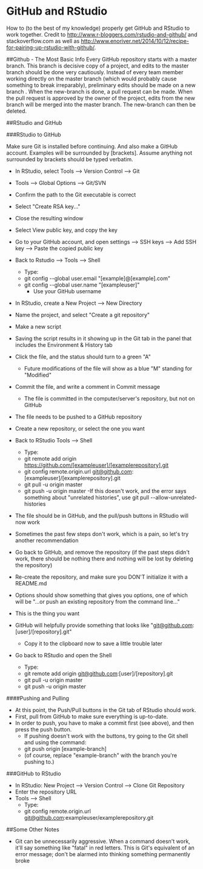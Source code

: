 # GitHub and RStudio
How to (to the best of my knowledge) properly get GitHub and RStudio to work together. Credit to http://www.r-bloggers.com/rstudio-and-github/ and stackoverflow.com as well as http://www.enoriver.net/2014/10/12/recipe-for-pairing-up-rstudio-with-github/.


##Github - The Most Basic Info
Every GitHub repository starts with a master branch. This branch is decisive copy of a project, and edits to the master branch should be done very cautiously. Instead of every team member working directly on the master branch (which would probably cause something to break irreparably), preliminary edits should be made on a new branch . When the new-branch is done, a pull request can be made. When the pull request is approved by the owner of the project, edits from the new branch will be merged into the master branch. The new-branch can then be deleted. 

##RStudio and GitHub

###RStudio to GitHub

Make sure Git is installed before continuing. And also make a GitHub account.
Examples will be surrounded by [brackets]. Assume anything not surrounded by brackets should be typed verbatim.

- In RStudio, select Tools --> Version Control --> Git
- Tools --> Global Options --> Git/SVN
- Confirm the path to the Git executable is correct
- Select "Create RSA key..."
- Close the resulting window
- Select View public key, and copy the key
- Go to your GitHub account, and open settings --> SSH keys --> Add SSH key --> Paste the copied public key
- Back to Rstudio --> Tools --> Shell
  - Type:
  - git config --global user.email "[example]@[example].com"
  - git config --global user.name "[exampleuser]"
    - Use your GitHub username
- In RStudio, create a New Project --> New Directory
- Name the project, and select "Create a git repository"
- Make a new script
- Saving the script results in it showing up in the Git tab in the panel that includes the Environment & History tab
- Click the file, and the status should turn to a green "A"
  - Future modifications of the file will show as a blue "M" standing for "Modified"
- Commit the file, and write a comment in Commit message
  - The file is committed in the computer/server's repository, but not on GitHub
- The file needs to be pushed to a GitHub repository
- Create a new repository, or select the one you want

- Back to RStudio Tools --> Shell
  - Type:
  - git remote add origin https://github.com/[exampleuser]/[examplerepository].git
  - git config remote.origin.url git@github.com:[exampleuser]/[examplerepository].git
  - git pull -u origin master
  - git push -u origin master
    -If this doesn't work, and the error says something about "unrelated histories", use git pull --allow-unrelated-histories 
- The file should be in GitHub, and the pull/push buttons in RStudio will now work
- Sometimes the past few steps don't work, which is a pain, so let's try another recommendation
- Go back to GitHub, and remove the repository (if the past steps didn't work, there should be nothing there and nothing will be lost by deleting the repository)
- Re-create the repository, and make sure you DON'T initialize it with a README.md
- Options should show something that gives you options, one of which will be "...or push an existing repository from the command line..."
- This is the thing you want
- GitHub will helpfully provide something that looks like "git@github.com:[user]/[repository].git" 
  - Copy it to the clipboard now to save a little trouble later
- Go back to RStudio and open the Shell 
  - Type:
  - git remote add origin git@github.com:[user]/[repository].git
  - git pull -u origin master
  - git push -u origin master

####Pushing and Pulling
- At this point, the Push/Pull buttons in the Git tab of RStudio should work. 
- First, pull from GitHub to make sure everything is up-to-date. 
- In order to push, you have to make a commit first (see above), and then press the push button. 
  - If pushing doesn't work with the buttons, try going to the Git shell and using the command:
  - git push origin [example-branch]
  - (of course, replace "example-branch" with the branch you're pushing to.)

###GitHub to RStudio
- In RStudio: New Project --> Version Control --> Clone Git Repository
- Enter the repository URL
- Tools --> Shell
  - Type:
  - git config remote.origin.url git@github.com:exampleuser/examplerepository.git
  
##Some Other Notes
- Git can be unnecessarily aggressive. When a command doesn't work, it'll say something like "fatal" in red letters. This is Git's equivalent of an error message; don't be alarmed into thinking something permanently broke
